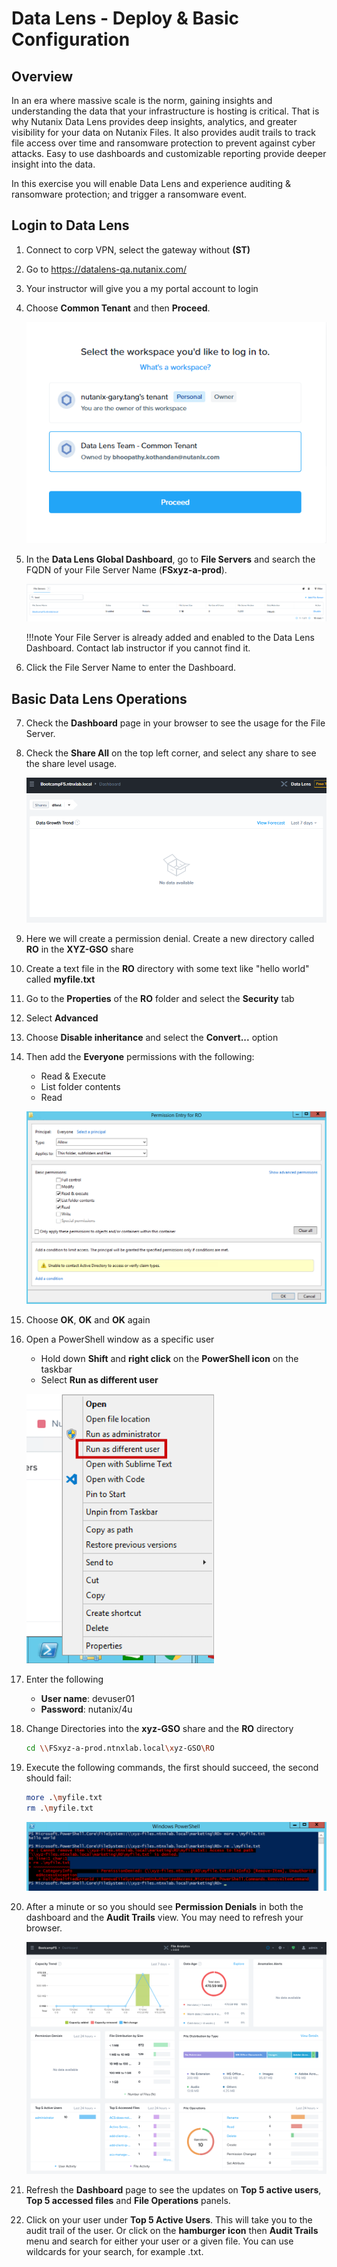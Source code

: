 # Data Lens - Deploy & Basic Configuration
## Overview

In an era where massive scale is the norm, gaining insights and understanding the data that your infrastructure is hosting is critical. That is why Nutanix Data Lens provides deep insights, analytics, and greater visibility for your data on Nutanix Files. It also provides audit trails to track file access over time and ransomware protection to prevent against cyber attacks. Easy to use dashboards and customizable reporting provide deeper insight into the data. 

In this exercise you will enable Data Lens and experience auditing & ransomware protection; and trigger a ransomware event.

## Login to Data Lens

1. Connect to corp VPN, select the gateway without **(ST)**
   
2. Go to https://datalens-qa.nutanix.com/ 
   
3. Your instructor will give you a my portal account to login
   
4. Choose **Common Tenant** and then **Proceed**.
   
    ![](images/dl1.png)

5. In the **Data Lens Global Dashboard**, go to **File Servers** and search the FQDN of your File Server Name (**FSxyz-a-prod**).
   
    ![](images/dl2.png)

    !!!note 
           Your File Server is already added and enabled to the Data Lens Dashboard. Contact lab instructor if you cannot find it.


6. Click the File Server Name to enter the Dashboard.

## Basic Data Lens Operations

7. Check the **Dashboard** page in your browser to see the usage for the File Server. 
   
8. Check the **Share All** on the top left corner, and select any share to see the share level usage.
    
    ![](images/dl3.png)

9. Here we will create a permission denial. Create a new directory called **RO** in the **XYZ-GSO** share

10. Create a text file in the **RO** directory with some text like "hello world" called **myfile.txt**

11. Go to the **Properties** of the **RO** folder and select the **Security** tab

12. Select **Advanced**

13. Choose **Disable inheritance** and select the **Convert...** option

14. Then add the **Everyone** permissions with the following:

     -   Read & Execute
     -   List folder contents
     -   Read
   
     ![](images/43.png)

1. Choose **OK**, **OK** and **OK** again

2. Open a PowerShell window as a specific user

    -   Hold down **Shift** and **right click** on the **PowerShell
        icon** on the taskbar
    -   Select **Run as different user**

    ![](images/44.png)

3. Enter the following

    -   **User name**: devuser01
    -   **Password**: nutanix/4u

4. Change Directories into the **xyz-GSO** share and the **RO** directory

    ``` bash
    cd \\FSxyz-a-prod.ntnxlab.local\xyz-GSO\RO
    ```

5. Execute the following commands, the first should succeed, the second should fail:

    ``` bash
    more .\myfile.txt
    rm .\myfile.txt
    ```

    ![](images/45.png)

6. After a minute or so you should see **Permission Denials** in both the dashboard and the **Audit Trails** view. You may need to refresh your browser.

    ![](images/46.png)


21. Refresh the **Dashboard** page to see the updates on **Top 5 active users**, **Top 5 accessed files** and **File Operations** panels.

22. Click on your user under **Top 5 Active Users**. This will take you to the audit trail of the user. Or click on the **hamburger icon** then **Audit Trails** menu and search for either your user or a given file. You can use wildcards for your search, for example .txt. 

